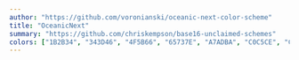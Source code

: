 ```yaml
---
author: "https://github.com/voronianski/oceanic-next-color-scheme"
title: "OceanicNext"
summary: "https://github.com/chriskempson/base16-unclaimed-schemes"
colors: ["1B2B34", "343D46", "4F5B66", "65737E", "A7ADBA", "C0C5CE", "CDD3DE", "D8DEE9", "EC5f67", "F99157", "FAC863", "99C794", "5FB3B3", "6699CC", "C594C5", "AB7967"]
---
```

